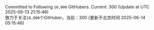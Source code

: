 Committed to Following `10,000` GitHubers. Current: <!-- FOLLOWING_COUNT -->300<!-- FOLLOWING_COUNT --> (Update at UTC <!-- LAST_UPDATED -->2025-06-13 21:15:46<!-- LAST_UPDATED -->)<br>
致力于关注`10,000`个GitHuber。当前：<!-- FOLLOWING_COUNT -->300<!-- FOLLOWING_COUNT --> (更新于北京时间 <!-- LAST_UPDATED_CST -->2025-06-14 05:15:46<!-- LAST_UPDATED_CST -->)

